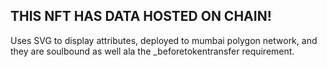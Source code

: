 ## THIS NFT HAS DATA HOSTED ON CHAIN!
Uses SVG to display attributes, deployed to mumbai polygon network, and they are soulbound as well ala the _beforetokentransfer requirement.
